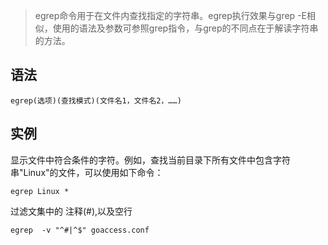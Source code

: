 > egrep命令用于在文件内查找指定的字符串。egrep执行效果与grep -E相似，使用的语法及参数可参照grep指令，与grep的不同点在于解读字符串的方法。

语法
---

    egrep(选项)(查找模式)(文件名1，文件名2，……)
    
    
实例
---

显示文件中符合条件的字符。例如，查找当前目录下所有文件中包含字符串"Linux"的文件，可以使用如下命令：

    egrep Linux *


过滤文集中的 注释(#),以及空行

    egrep  -v "^#|^$" goaccess.conf
